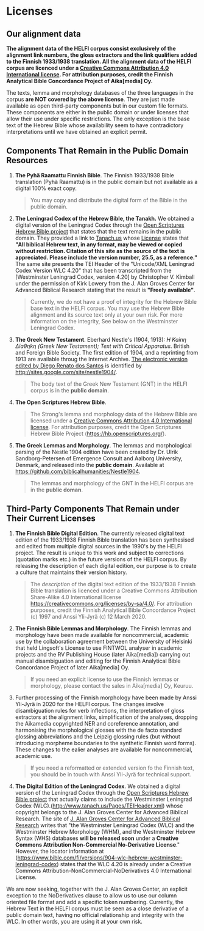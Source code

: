 # Licenses

## Our alignment data

**The alignment data of the HELFI corpus consist exclusively of the alignment link numbers, the gloss extractors and the link qualifiers added to the Finnish 1933/1938 translation.  All the alignment data of the HELFI corpus are licenced under a [Creative Commons Attribution 4.0 International license](https://creativecommons.org/licenses/by/4.0/). For attribution purposes, credit the Finnish Analytical Bible Concordance Project of Aika[media] Oy.**

The texts, lemma and morphology databases of the three languages in the corpus **are NOT covered by the above license**.  They are just made available as open third-party components but in our custom file formats.    These components are either in the public domain or under licenses that allow their use under specific restrictions.  The only exception is the base text of the Hebrew Bible whose availability seem to have contradictory interpretations until we have obtained an explicit permit. 

## Components That Remain in the Public Domain Resources

1. **The Pyhä Raamattu Finnish Bible**.  The Finnish 1933/1938 Bible translation (Pyhä Raamattu) is in the public domain but not available as a digital 100% exact copy. 

   > You may copy and distribute the digital form of the Bible in the public domain. 

1. **The Leningrad Codex of the Hebrew Bible, the Tanakh.**  We obtained a digital version of the Leningrad Codex through the [Open Scriptures Hebrew Bible project](https://hb.openscriptures.org/) that states that the text remains in the public domain.  They provided a link to [Tanach.us](http://www.tanach.us/Tanach.xml) whose [License](https://tanach.us/License.html) states that **"All biblical Hebrew text, in any format, may be viewed or copied without restriction. Citation of this site as the source of the text is appreciated. Please include the version number, 25.5, as a reference."**  The same site presents the TEI Header of the "Unicode/XML Leningrad Codex Version WLC 4.20" that has been transcripted from the [Westminster Leningrad Codex, version 4.20] by Christopher V. Kimball under the permission of Kirk Lowery from the J. Alan Groves Center for Advanced Biblical Research stating that the result is **"Freely available"**.

   > Currently, we do not have a proof of integrity for the Hebrew Bible base text in the HELFI corpus.  You may use the Hebrew Bible alignment and its source text only at your own risk.  For more information on the integrity, See below on the Westminster Leningrad Codex.

1. **The Greek New Testament**.  Eberhard Nestle's (1904, 1913): _H Kainη ∆iaθηkη (Greek New Testament); Text with Critical Apparatus_. British and Foreign Bible Society.  The first edition of 1904, and a reprinting from 1913 are available throug the Internet Archive.  [The electronic version edited by Diego Renato dos Santos](https://sites.google.com/site/nestle1904/) is identified by http://sites.google.com/site/nestle1904/.

   > The body text of the Greek New Testament (GNT) in the HELFI corpus is in the **public domain**.

1. **The Open Scriptures Hebrew Bible**. 

   > The Strong's lemma and morphology data of the Hebrew Bible are licensed under a [Creative Commons Attribution 4.0 International license](https://creativecommons.org/licenses/by/4.0/). For attribution purposes, credit the Open Scriptures Hebrew Bible Project (https://hb.openscriptures.org/).

1. **The Greek Lemmas and Morphology**.  The lemmas and morphological parsing of the Nestle 1904 edition have been created by Dr. Ulrik Sandborg-Petersen of Emergence Consult and Aalborg University, Denmark, and released into the **public domain**. Available at https://github.com/biblicalhumanities/Nestle1904.

   > The lemmas and morphology of the GNT in the HELFI corpus are in the **public doman**.

## Third-Party Components That Remain under Their Current Licenses

1. **The Finnish Bible Digital Edition**.  The currently released digital text edition of the 1933/1938 Finnish Bible translation has been synthesised and edited from multiple digital sources in the 1990's by the HELFI project.  The result is unique to this work and subject to corrections (quotation marks etc.) in the future versions of the HELFI corpus.  By releasing the description of each digital edition, our purpose is to create a culture that maintains their version history.

   > The *description* of the digital text edition of the 1933/1938 Finnish Bible translation is licenced under a Creative Commons Attribution Share-Alike 4.0 International license https://creativecommons.org/licenses/by-sa/4.0/.  For attribution purposes, credit the Finnish Analytical Bible Concordance Project (c) 1997 and Anssi Yli-Jyrä (c) 12 March 2020.

1. **The Finnish Bible Lemmas and Morphology**.  The Finnish lemmas and morphology have been made available for noncommercial, academic use by the collaboration agreement between the University of Helsinki that held Lingsoft's License to use FINTWOL analyser in academic projects and the RV Publishing House (later Aika[media]) carrying out manual disambiguation and editing for the Finnish Analytical Bible Concordance Project of later Aika[media] Oy.  

   > If you need an explicit license to use the Finnish lemmas or morphology, please contact the sales in Aika[media] Oy, Keuruu. 

1. Further processing of the Finnish morphology have been made by Anssi Yli-Jyrä in 2020 for the HELFI corpus.  The changes involve disambiguation rules for verb inflections, the interpretation of gloss extractors at the alignment links, simplification of the analyses, dropping the Aikamedia copyrighted NER and coreference annotation, and harmonising the morphological glosses with the de facto standard glossing abbreviations and the Leipzig glossing rules (but without introducing morpheme boundaries to the synthetic Finnish word forms).  These changes to the ealier analyses are available for noncommercial, academic use.

   > If you need a reformatted or extended version fo the Finnish text, you should be in touch with Anssi Yli-Jyrä for technical support. 

1. **The Digital Edition of the Leningrad Codex**.  We obtained a digital version of the Leningrad Codex through the [Open Scriptures Hebrew Bible project](https://hb.openscriptures.org/) that actually claims to include the Westminster Leningrad Codex (WLC).(http://www.tanach.us/Pages/TEIHeader.xml) whose copyright belongs to the J. Alan Groves Center for Advanced Biblical Research.  The site of [J. Alan Groves Center for Advanced Biblical Research](https://www.grovescenter.org/) writes that "the Westminster Leningrad Codex (WLC) and the Westminster Hebrew Morphology (WHM), and the Westminster Hebrew Syntax (WHS) databases **will be released soon** under a **Creative Commons Attribution Non-Commercial No-Derivative License**."  
However, the locator information at (https://www.bible.com/fi/versions/904-wlc-hebrew-westminster-leningrad-codex) states that the WLC 4.20 is already under a Creative Commons Attribution-NonCommercial-NoDerivatives 4.0 International License.  

We are now seeking, together with the J. Alan Groves Center, an explicit exception to the NoDerivatives clause to allow us to use our column oriented file format and add a specific token numbering.  Currently, the Hebrew Text in the HELFI corpus must be seen as a close derivative of a public domain text, having no official relationship and integrity with the WLC.  In other words, you are using it at your own risk.
